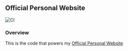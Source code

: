 ## Official Personal Website

![CI](https://github.com/RonnieLutalo/ronnielutalo.github.io/workflows/CI/badge.svg)

### Overview

This is the code that powers my [Official Personal Website](https://ronnielutalo.github.io/blog/)
